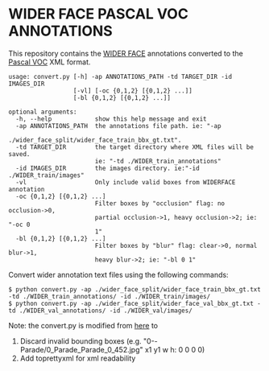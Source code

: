 # WIDER FACE PASCAL VOC ANNOTATIONS

This repository contains the [WIDER FACE](http://mmlab.ie.cuhk.edu.hk/projects/WIDERFace/) annotations converted to the [Pascal VOC](http://host.robots.ox.ac.uk/pascal/VOC/) XML format.

```
usage: convert.py [-h] -ap ANNOTATIONS_PATH -td TARGET_DIR -id IMAGES_DIR
                  [-vl] [-oc {0,1,2} [{0,1,2} ...]]
                  [-bl {0,1,2} [{0,1,2} ...]]

optional arguments:
  -h, --help            show this help message and exit
  -ap ANNOTATIONS_PATH  the annotations file path. ie: "-ap
                        ./wider_face_split/wider_face_train_bbx_gt.txt".
  -td TARGET_DIR        the target directory where XML files will be saved.
                        ie: "-td ./WIDER_train_annotations"
  -id IMAGES_DIR        the images directory. ie:"-id ./WIDER_train/images"
  -vl                   Only include valid boxes from WIDERFACE annotation
  -oc {0,1,2} [{0,1,2} ...]
                        Filter boxes by "occlusion" flag: no occlusion->0,
                        partial occlusion->1, heavy occlusion->2; ie: "-oc 0
                        1"
  -bl {0,1,2} [{0,1,2} ...]
                        Filter boxes by "blur" flag: clear->0, normal blur->1,
                        heavy blur->2; ie: "-bl 0 1"
```

Convert wider annotation text files using the following commands:

```
$ python convert.py -ap ./wider_face_split/wider_face_train_bbx_gt.txt -td ./WIDER_train_annotations/ -id ./WIDER_train/images/
$ python convert.py -ap ./wider_face_split/wider_face_val_bbx_gt.txt -td ./WIDER_val_annotations/ -id ./WIDER_val/images/
```

Note: the convert.py is modified from [here](https://github.com/akofman/wider-face-pascal-voc-annotations) to
1) Discard invalid bounding boxes (e.g. "0--Parade/0_Parade_Parade_0_452.jpg" x1 y1 w h: 0 0 0 0)
2) Add toprettyxml for xml readability
